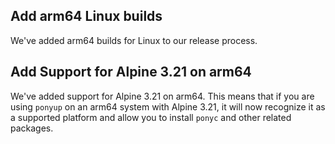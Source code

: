 ## Add arm64 Linux builds

We've added arm64 builds for Linux to our release process.

## Add Support for Alpine 3.21 on arm64

We've added support for Alpine 3.21 on arm64. This means that if you are using `ponyup` on an arm64 system with Alpine 3.21, it will now recognize it as a supported platform and allow you to install `ponyc` and other related packages.

